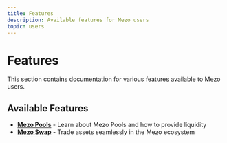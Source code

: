 ```yaml
---
title: Features
description: Available features for Mezo users
topic: users
---
```


# Features

This section contains documentation for various features available to Mezo users.

## Available Features

- **[Mezo Pools](./mezo-pools.md)** - Learn about Mezo Pools and how to provide liquidity
- **[Mezo Swap](./mezo-swap.md)** - Trade assets seamlessly in the Mezo ecosystem

